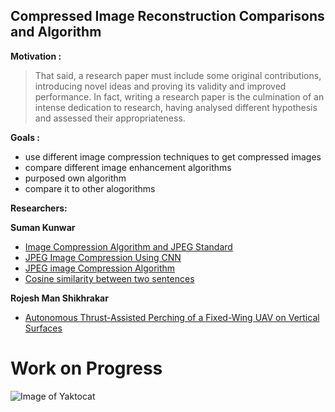 ## Compressed Image Reconstruction Comparisons and Algorithm

**Motivation :**
> That said, a research paper must include some original contributions,
introducing novel ideas and proving its validity and improved performance.
In fact, writing a research paper is the culmination of an intense dedication to research,
having analysed different hypothesis and assessed their appropriateness.

**Goals :**
- use different image compression techniques to get compressed images
- compare different image enhancement algorithms
- purposed own algorithm
- compare it to other alogorithms 

**Researchers:**

**Suman Kunwar**
 - [Image Compression Algorithm and JPEG Standard ](http://www.ijsrp.org/research-paper-1217/ijsrp-p7224.pdf)
 - [JPEG Image Compression Using CNN ](https://www.researchgate.net/publication/322239207_JPEG_Image_Compression_Using_CNN)
 - [JPEG image Compression Algorithm ](https://goo.gl/o1G2fG)
 - [Cosine similarity between two sentences ](https://goo.gl/kJfn6z)

**Rojesh Man Shikhrakar** 
- [Autonomous Thrust-Assisted Perching of a Fixed-Wing UAV on Vertical Surfaces ](https://www.researchgate.net/publication/318449836_Autonomous_Thrust-Assisted_Perching_of_a_Fixed-Wing_UAV_on_Vertical_Surfaces)

# Work on Progress

![Image of Yaktocat](https://octodex.github.com/images/yaktocat.png)
